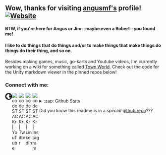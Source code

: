 ## Wow, thanks for visiting [angusmf's][website] profile! [![Website](https://img.shields.io/website?label=angusmf.com&style=for-the-badge&url=https%3A%2F%2Fangusmf.com)][website]
#### BTW, if you're here for Angus or Jim--maybe even a Robert--you found me!

#### I like to do things that do things and/or to make things that make things do things do their thing, and so on.

Besides making games, music, go-karts and Youtube videos, I'm currently working on a wiki for something called [Town World][townworld]. Check out the code for the Unity markdown viewer in the pinned repos below!

### Connect with me:

[<img align="left" alt="codeSTACKr.com" width="22px" src="https://raw.githubusercontent.com/iconic/open-iconic/master/svg/globe.svg" />][website]
[<img align="left" alt="codeSTACKr | YouTube" width="22px" src="https://cdn.jsdelivr.net/npm/simple-icons@v3/icons/youtube.svg" />][youtube]
[<img align="left" alt="codeSTACKr | Twitter" width="22px" src="https://cdn.jsdelivr.net/npm/simple-icons@v3/icons/twitter.svg" />][twitter]
[<img align="left" alt="codeSTACKr | LinkedIn" width="22px" src="https://cdn.jsdelivr.net/npm/simple-icons@v3/icons/linkedin.svg" />][linkedin]
[<img align="left" alt="codeSTACKr | Instagram" width="22px" src="https://cdn.jsdelivr.net/npm/simple-icons@v3/icons/instagram.svg" />][instagram]

<br />

<details>
  <summary>:zap: Github Stats</summary>

  <img align="left" alt="angusmf's Github Stats" src="https://github-readme-stats.angusmf.vercel.app/api?username=angusmf&show_icons=true&hide_border=true" />

</details>

Did you know this readme is in a *special* [github repo][thisrepo]???

[website]: https://angusmf.com
[townworld]: https://angusmf.com/Town-World
[twitter]: https://twitter.com/angusmf_yo
[youtube]: https://www.youtube.com/user/angusmf
[instagram]: https://www.instagram.com/angusmf/lin
[linkedin]: https://www.linkedin.com/in/angus-freeman/
[thisrepo]: https://github.com/angusmf/angusmf
